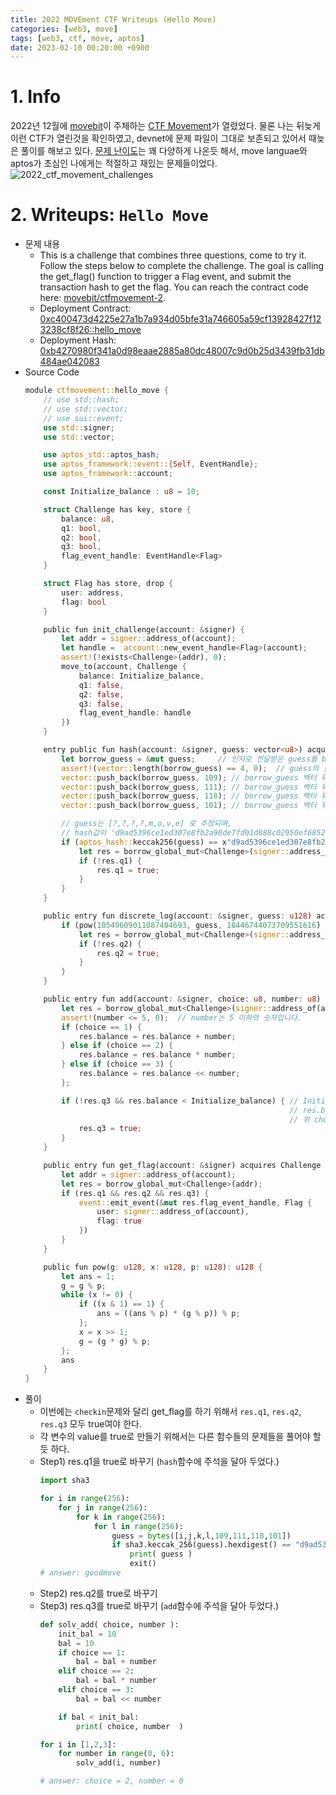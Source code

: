 ```yaml
---
title: 2022 MOVEment CTF Writeups (Hello Move)
categories: [web3, move]
tags: [web3, ctf, move, aptos]
date: 2023-02-10 00:20:00 +0900
---
```

# 1. Info
2022년 12월에 [movebit](https://twitter.com/MoveBit_)이 주체하는 [CTF Movement](https://ctfmovement.movebit.xyz/)가 열렸었다. 
물론 나는 뒤늦게 이런 CTF가 열린것을 확인하였고, devnet에 문제 파일이 그대로 보존되고 있어서 때늦은 풀이를 해보고 있다.
[문제 난이도](https://ctfmovement.movebit.xyz/challenges)는 꽤 다양하게 나온듯 해서, move languae와 aptos가 초심인 나에게는 적절하고 재밌는 문제들이었다.
![2022_ctf_movement_challenges](/posts/2022_ctf_movement_challenges.png)

# 2. Writeups: `Hello Move`
- 문제 내용
  - This is a challenge that combines three questions, come to try it. Follow the steps below to complete the challenge. The goal is calling the get_flag() function to trigger a Flag event, and submit the transaction hash to get the flag. You can reach the contract code here: [movebit/ctfmovement-2](https://github.com/movebit/ctfmovement-2).
  - Deployment Contract: [0xc400473d4225e27a1b7a934d05bfe31a746605a59cf13928427f123238cf8f26::hello_move](https://fullnode.devnet.aptoslabs.com/v1/accounts/0xc400473d4225e27a1b7a934d05bfe31a746605a59cf13928427f123238cf8f26/module/hello_move)
  - Deployment Hash: [0xb4270980f341a0d98eaae2885a80dc48007c9d0b25d3439fb31db484ae042083](https://fullnode.devnet.aptoslabs.com/v1/transactions/by_hash/0xb4270980f341a0d98eaae2885a80dc48007c9d0b25d3439fb31db484ae042083)
- Source Code
  ```rust
  module ctfmovement::hello_move {
      // use std::hash;
      // use std::vector;
      // use sui::event;
      use std::signer;
      use std::vector;

      use aptos_std::aptos_hash;
      use aptos_framework::event::{Self, EventHandle};
      use aptos_framework::account;

      const Initialize_balance : u8 = 10;

      struct Challenge has key, store {
          balance: u8,
          q1: bool,
          q2: bool,
          q3: bool,
          flag_event_handle: EventHandle<Flag>
      }

      struct Flag has store, drop {
          user: address,
          flag: bool
      }

      public fun init_challenge(account: &signer) {
          let addr = signer::address_of(account);
          let handle =  account::new_event_handle<Flag>(account);
          assert!(!exists<Challenge>(addr), 0);
          move_to(account, Challenge {
              balance: Initialize_balance,
              q1: false,
              q2: false,
              q3: false,
              flag_event_handle: handle
          })
      }

      entry public fun hash(account: &signer, guess: vector<u8>) acquires Challenge{
          let borrow_guess = &mut guess;     // 인자로 전달받은 guess를 borrow_guess로 전달한다.
          assert!(vector::length(borrow_guess) == 4, 0);  // guess의 길이는 4글자라는 것을 알 수 있다.
          vector::push_back(borrow_guess, 109); // borrow_guess 백터 뒤에 push_back을 하여 109를 입력한다. (ascii: 'm')
          vector::push_back(borrow_guess, 111); // borrow_guess 백터 뒤에 push_back을 하여 111를 입력한다. (ascii: 'o')
          vector::push_back(borrow_guess, 118); // borrow_guess 백터 뒤에 push_back을 하여 118를 입력한다. (ascii: 'v')
          vector::push_back(borrow_guess, 101); // borrow_guess 백터 뒤에 push_back을 하여 101를 입력한다. (ascii: 'e')

          // guess는 [?,?,?,?,m,o,v,e] 로 추정되며, 
          // hash값이 'd9ad5396ce1ed307e8fb2a90de7fd01d888c02950ef6852fbc2191d2baf58e79'인 값을 찾아야 한다.
          if (aptos_hash::keccak256(guess) == x"d9ad5396ce1ed307e8fb2a90de7fd01d888c02950ef6852fbc2191d2baf58e79") {
              let res = borrow_global_mut<Challenge>(signer::address_of(account));
              if (!res.q1) {
                  res.q1 = true;
              }
          }
      }

      public entry fun discrete_log(account: &signer, guess: u128) acquires Challenge {
          if (pow(10549609011087404693, guess, 18446744073709551616) == 18164541542389285005) {
              let res = borrow_global_mut<Challenge>(signer::address_of(account));
              if (!res.q2) {
                  res.q2 = true;
              }
          }
      }

      public entry fun add(account: &signer, choice: u8, number: u8) acquires Challenge {
          let res = borrow_global_mut<Challenge>(signer::address_of(account));
          assert!(number <= 5, 0);  // number는 5 이하의 숫자입니다.
          if (choice == 1) {
              res.balance = res.balance + number;
          } else if (choice == 2) {
              res.balance = res.balance * number;
          } else if (choice == 3) {
              res.balance = res.balance << number;
          };

          if (!res.q3 && res.balance < Initialize_balance) { // Initialize_balance값은 10이며,
                                                             // res.balance가 Initialize_balance 보다 작아야한다.
                                                             // 위 choice 조건문 중에서 2번을 택하면 해결된다.
              res.q3 = true;
          }
      }

      public entry fun get_flag(account: &signer) acquires Challenge {
          let addr = signer::address_of(account);
          let res = borrow_global_mut<Challenge>(addr);
          if (res.q1 && res.q2 && res.q3) {
              event::emit_event(&mut res.flag_event_handle, Flag {
                  user: signer::address_of(account),
                  flag: true
              })
          }
      }

      public fun pow(g: u128, x: u128, p: u128): u128 {
          let ans = 1;
          g = g % p;
          while (x != 0) {
              if ((x & 1) == 1) {
                  ans = ((ans % p) * (g % p)) % p;
              };
              x = x >> 1;
              g = (g * g) % p;
          };
          ans
      }
  }
  ```
- 풀이
  - 이번에는 `checkin`문제와 달리 get_flag를 하기 위해서 `res.q1`, `res.q2`, `res.q3` 모두 true여야 한다.
  - 각 변수의 value를 true로 만들기 위해서는 다른 함수들의 문제들을 풀어야 할 듯 하다.
  - Step1) res.q1을 true로 바꾸기 (`hash`함수에 주석을 달아 두었다.)
    ```python
    import sha3

    for i in range(256):
        for j in range(256):
            for k in range(256):
                for l in range(256):
                    guess = bytes([i,j,k,l,109,111,118,101])
                    if sha3.keccak_256(guess).hexdigest() == "d9ad5396ce1ed307e8fb2a90de7fd01d888c02950ef6852fbc2191d2baf58e79":
                        print( guess )
                        exit()
    # answer: goodmove
    ```
  - Step2) res.q2를 true로 바꾸기
  - Step3) res.q3를 true로 바꾸기 (`add`함수에 주석을 달아 두었다.)
    ```python
    def solv_add( choice, number ):
        init_bal = 10
        bal = 10
        if choice == 1:
            bal = bal + number
        elif choice == 2:
            bal = bal * number
        elif choice == 3:
            bal = bal << number

        if bal < init_bal:
            print( choice, number  )

    for i in [1,2,3]:
        for number in range(0, 6):
            solv_add(i, number)

    # answer: choice = 2, number = 0
    ```
    
